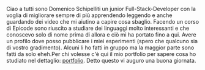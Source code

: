 

Ciao a tutti sono Domenico Schipelliti un junior Full-Stack-Developer con la voglia di migliorare sempre di più apprendendo leggendo e anche guardando dei video che mi aiutino a capire cosa sbaglio.
Facendo un corso di Epicode sono riuscito a studiare dei linguaggi molto interessanti e che conoscevo solo di nome prima di allora e ciò mi ha portato fino a qui. Avere un profilo dove posso pubblicare
i miei esperimenti (spero che qualcuno sia di vostro gradimento). Alcuni li ho fatti in gruppo ma la maggior parte sono fatti da solo eheh.Per chi volesse c'è qui il mio portfolio per sapere cosa ho studiato nel dettaglio: [portfolio](https://domenicoportfolio.netlify.app/ ). Detto questo vi auguro una buona giornata.



